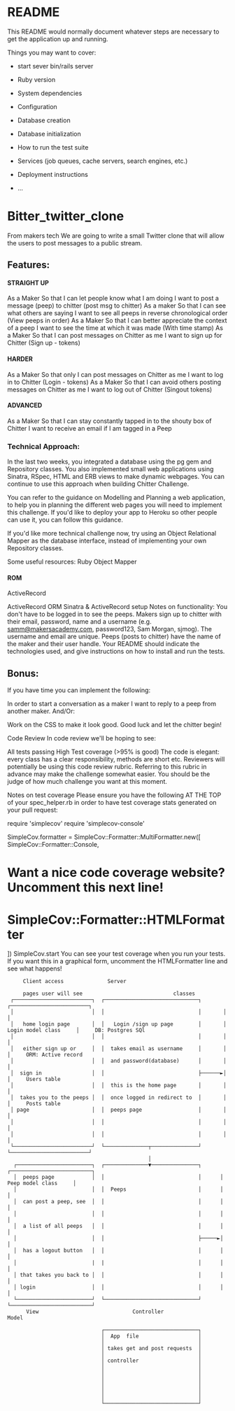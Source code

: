 # README

This README would normally document whatever steps are necessary to get the
application up and running.

Things you may want to cover:

- start sever bin/rails server

- Ruby version

- System dependencies

- Configuration

- Database creation

- Database initialization

- How to run the test suite

- Services (job queues, cache servers, search engines, etc.)

- Deployment instructions

- ...

# Bitter_twitter_clone

From makers tech
We are going to write a small Twitter clone that will allow the users to post messages to a public stream.

## Features:

#### STRAIGHT UP

As a Maker
So that I can let people know what I am doing
I want to post a message (peep) to chitter
(post msg to chitter)
As a maker
So that I can see what others are saying
I want to see all peeps in reverse chronological order
(View peeps in order)
As a Maker
So that I can better appreciate the context of a peep
I want to see the time at which it was made
(With time stamp)
As a Maker
So that I can post messages on Chitter as me
I want to sign up for Chitter
(Sign up - tokens)

#### HARDER

As a Maker
So that only I can post messages on Chitter as me
I want to log in to Chitter
(Login - tokens)
As a Maker
So that I can avoid others posting messages on Chitter as me
I want to log out of Chitter
(Singout tokens)

#### ADVANCED

As a Maker
So that I can stay constantly tapped in to the shouty box of Chitter
I want to receive an email if I am tagged in a Peep

### Technical Approach:

In the last two weeks, you integrated a database using the pg gem and Repository classes. You also implemented small web applications using Sinatra, RSpec, HTML and ERB views to make dynamic webpages. You can continue to use this approach when building Chitter Challenge.

You can refer to the guidance on Modelling and Planning a web application, to help you in planning the different web pages you will need to implement this challenge. If you'd like to deploy your app to Heroku so other people can use it, you can follow this guidance.

If you'd like more technical challenge now, try using an Object Relational Mapper as the database interface, instead of implementing your own Repository classes.

Some useful resources: Ruby Object Mapper

#### ROM

ActiveRecord

ActiveRecord ORM
Sinatra & ActiveRecord setup
Notes on functionality:
You don't have to be logged in to see the peeps.
Makers sign up to chitter with their email, password, name and a username (e.g. samm@makersacademy.com, password123, Sam Morgan, sjmog).
The username and email are unique.
Peeps (posts to chitter) have the name of the maker and their user handle.
Your README should indicate the technologies used, and give instructions on how to install and run the tests.

## Bonus:

If you have time you can implement the following:

In order to start a conversation as a maker I want to reply to a peep from another maker.
And/Or:

Work on the CSS to make it look good.
Good luck and let the chitter begin!

Code Review
In code review we'll be hoping to see:

All tests passing
High Test coverage (>95% is good)
The code is elegant: every class has a clear responsibility, methods are short etc.
Reviewers will potentially be using this code review rubric. Referring to this rubric in advance may make the challenge somewhat easier. You should be the judge of how much challenge you want at this moment.

Notes on test coverage
Please ensure you have the following AT THE TOP of your spec_helper.rb in order to have test coverage stats generated on your pull request:

require 'simplecov'
require 'simplecov-console'

SimpleCov.formatter = SimpleCov::Formatter::MultiFormatter.new([
SimpleCov::Formatter::Console,

# Want a nice code coverage website? Uncomment this next line!

# SimpleCov::Formatter::HTMLFormatter

])
SimpleCov.start
You can see your test coverage when you run your tests. If you want this in a graphical form, uncomment the HTMLFormatter line and see what happens!

         Client access              Server

         pages user will see                             classes
     ┌─────────────────────────┐  ┌──────────────────────────────┐       ┌─────────────────────────┐
     │                         │  │                              │       │                         │
     │   home login page       │  │   Login /sign up page        │       │   Login model class     │     DB: Postgres SQl
     │                         │  │                              │       │                         │
     │   either sign up or     │  │  takes email as username     │       │                         │     ORM: Active record
     │                         │  │  and password(database)      │       │                         │
     │  sign in                │  │                              ├──────►│                         │     Users table
     │                         │  │  this is the home page       │       │                         │
     │  takes you to the peeps │  │  once logged in redirect to  │       │                         │     Posts table
     │ page                    │  │  peeps page                  │       │                         │
     │                         │  │                              │       │                         │
     │                         │  │                              │       │                         │
     └─────────────────────────┘  └──────────────┬───────────────┘       └─────────────────────────┘
                                                 │
      ┌────────────────────────┐  ┌──────────────▼───────────────┐      ┌──────────────────────────┐
      │  peeps page            │  │                              │      │     Peep model class     │
      │                        │  │  Peeps                       │      │                          │
      │  can post a peep, see  │  │                              │      │                          │
      │                        │  │                              │      │                          │
      │  a list of all peeps   │  │                              │      │                          │
      │                        │  │                              ├─────►│                          │
      │  has a logout button   │  │                              │      │                          │
      │                        |  |                              │      │                          │
      │ that takes you back to │  │                              │      │                          │
      │ login                  │  │                              │      │                          │
      └────────────────────────┘  └──────────────────────────────┘      └──────────────────────────┘
          View                              Controller                           Model

                                  ┌──────────────────────────────┐
                                  │  App  file                   │
                                  │                              │
                                  │ takes get and post requests  │
                                  │                              │
                                  │ controller                   │
                                  │                              │
                                  │                              │
                                  │                              │
                                  │                              │
                                  │                              │
                                  │                              │
                                  └──────────────────────────────┘
